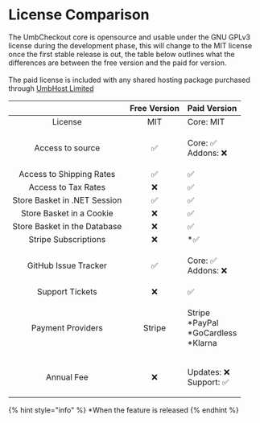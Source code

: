 # License Comparison

The UmbCheckout core is opensource and usable under the GNU GPLv3 license during the development phase, this will change to the MIT license once the first stable release is out, the table below outlines what the differences are between the free version and the paid for version.\
\
The paid license is included with any shared hosting package purchased through [UmbHost Limited](https://umbhost.net)

|                              | Free Version | Paid Version                                       |
| :--------------------------: | :----------: | -------------------------------------------------- |
|            License           |      MIT     | Core: MIT                                          |
|       Access to source       |       ✅      | <p>Core: ✅<br>Addons: ❌</p>                        |
|   Access to Shipping Rates   |       ✅      | ✅                                                  |
|      Access to Tax Rates     |       ❌      | ✅                                                  |
| Store Basket in .NET Session |       ✅      | ✅                                                  |
|   Store Basket in a Cookie   |       ❌      | ✅                                                  |
| Store Basket in the Database |       ❌      | ✅                                                  |
|     Stripe Subscriptions     |       ❌      | \*✅                                                |
|     GitHub Issue Tracker     |       ✅      | <p>Core: ✅<br>Addons: ❌</p>                        |
|        Support Tickets       |       ❌      | ✅                                                  |
|       Payment Providers      |    Stripe    | <p>Stripe<br>*PayPal<br>*GoCardless<br>*Klarna</p> |
|          Annual Fee          |       ❌      | <p>Updates: ❌<br>Support: ✅</p>                    |

{% hint style="info" %}
\*When the feature is released
{% endhint %}
